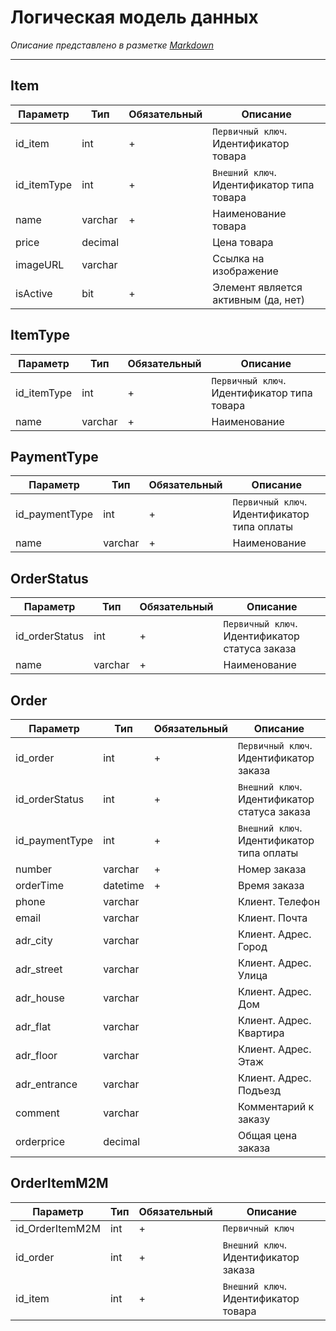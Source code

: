 # Логическая модель данных
_Описание представлено в разметке [Markdown](https://ru.wikipedia.org/wiki/Markdown)_

---

## Item
| Параметр | Тип | Обязательный | Описание |
| ------ | ------ | ------  | ------ |
| id_item | int | + | `Первичный ключ`. Идентификатор товара |
| id_itemType | int | + | `Внешний ключ`. Идентификатор типа товара |
| name | varchar | + | Наименование товара |
| price | decimal |  | Цена товара |
| imageURL | varchar |  | Ссылка на изображение |
| isActive | bit | + | Элемент является активным (да, нет) |

## ItemType
| Параметр | Тип | Обязательный | Описание |
| ------ | ------ | ------  | ------ |
| id_itemType | int | + | `Первичный ключ`. Идентификатор типа товара |
| name | varchar | + | Наименование |

## PaymentType
| Параметр | Тип | Обязательный | Описание |
| ------ | ------ | ------  | ------ |
| id_paymentType | int | + | `Первичный ключ`. Идентификатор типа оплаты |
| name | varchar | + | Наименование |

## OrderStatus
| Параметр | Тип | Обязательный | Описание |
| ------ | ------ | ------  | ------ |
| id_orderStatus | int | + | `Первичный ключ`. Идентификатор статуса заказа |
| name | varchar | + | Наименование |

## Order
| Параметр | Тип | Обязательный | Описание |
| ------ | ------ | ------  | ------ |
| id_order | int | + | `Первичный ключ`. Идентификатор заказа |
| id_orderStatus | int | + | `Внешний ключ`. Идентификатор статуса заказа |
| id_paymentType | int | + | `Внешний ключ`. Идентификатор типа оплаты |
| number | varchar | + | Номер заказа |
| orderTime | datetime | + | Время заказа |
| phone | varchar |  | Клиент. Телефон |
| email | varchar |  | Клиент. Почта |
| adr_city | varchar |  | Клиент. Адрес. Город |
| adr_street | varchar |  | Клиент. Адрес. Улица |
| adr_house | varchar |  | Клиент. Адрес. Дом |
| adr_flat | varchar |  | Клиент. Адрес. Квартира |
| adr_floor | varchar |  | Клиент. Адрес. Этаж |
| adr_entrance | varchar |  | Клиент. Адрес. Подъезд |
| comment | varchar |  | Комментарий к заказу |
| orderprice | decimal |  | Общая цена заказа |

## OrderItemM2M
| Параметр | Тип | Обязательный | Описание |
| ------ | ------ | ------  | ------ |
| id_OrderItemM2M | int | + | `Первичный ключ` |
| id_order | int | + | `Внешний ключ`. Идентификатор заказа |
| id_item | int | + | `Внешний ключ`. Идентификатор товара |








